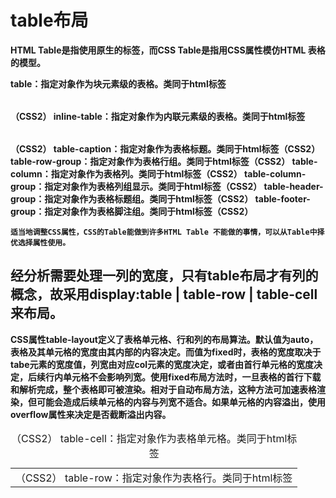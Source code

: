 

# table布局
**HTML Table是指使用原生的<table>标签，而CSS Table是指用CSS属性模仿HTML 表格的模型。**

table：指定对象作为块元素级的表格。类同于html标签<table>（CSS2）
inline-table：指定对象作为内联元素级的表格。类同于html标签<table>（CSS2）
table-caption：指定对象作为表格标题。类同于html标签<caption>（CSS2）
table-cell：指定对象作为表格单元格。类同于html标签<td>（CSS2）
table-row：指定对象作为表格行。类同于html标签<tr>（CSS2）
table-row-group：指定对象作为表格行组。类同于html标签<tbody>（CSS2）
table-column：指定对象作为表格列。类同于html标签<col>（CSS2）
table-column-group：指定对象作为表格列组显示。类同于html标签<colgroup>（CSS2）
table-header-group：指定对象作为表格标题组。类同于html标签<thead>（CSS2）
table-footer-group：指定对象作为表格脚注组。类同于html标签<tfoot>（CSS2）

`
适当地调整CSS属性，CSS的Table能做到许多HTML Table 不能做的事情，可以从Table中择优选择属性使用。
`


## 经分析需要处理一列的宽度，只有table布局才有列的概念，故采用display:table | table-row | table-cell来布局。

CSS属性table-layout定义了表格单元格、行和列的布局算法。默认值为auto，表格及其单元格的宽度由其内部的内容决定。而值为fixed时，表格的宽度取决于tabe元素的宽度值，列宽由对应col元素的宽度决定，或者由首行单元格的宽度决定，后续行内单元格不会影响列宽。使用fixed布局方法时，一旦表格的首行下载和解析完成，整个表格即可被渲染。相对于自动布局方法，这种方法可加速表格渲染，但可能会造成后续单元格的内容与列宽不适合。如果单元格的内容溢出，使用overflow属性来决定是否截断溢出内容。
